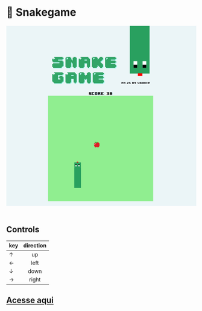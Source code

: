 # 🐍 Snakegame

<p align="center">
 <img src="img/preview.PNG" alt="Snakegame" />
</br></br>


## Controls
 
| key        | direction           |  
| ------------- |:-------------:|  
| ↑     | up| 
| ←     | left      | 
| ↓ | down    |   
| → | right |   

## [Acesse aqui](https://vanniexp.github.io/snakegame-javascript/)

